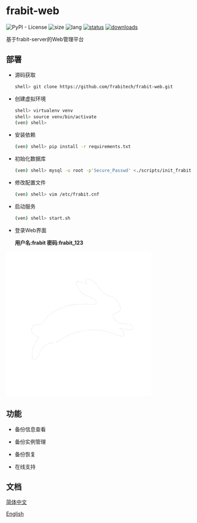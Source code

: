 # frabit-web
![PyPI - License](https://img.shields.io/github/v/release/frabitech/frabit-web)
![size](https://img.shields.io/github/repo-size/blylei/frabit)
![lang](https://img.shields.io/pypi/pyversions/frabit)
[![status](https://img.shields.io/pypi/status/frabit-web)](https://github.com/frabitech/frabit-web/releases)
[![downloads](https://img.shields.io/github/downloads/frabitech/frabit-web/total.svg)](https://github.com/blylei/frabit/releases)

基于frabit-server的Web管理平台

## 部署

 - 源码获取
   ```bash
   shell> git clone https://github.com/frabitech/frabit-web.git
   ```
   
 - 创建虚拟环境 
   ```bash
   shell> virtualenv venv
   shell> source venv/bin/activate
   (ven) shell>
   ```
 - 安装依赖
   ```bash
   (ven) shell> pip install -r requirements.txt 
   ```
 - 初始化数据库
   ```bash
   (ven) shell> mysql -u root -p'Secure_Passwd' <./scripts/init_frabit.sql
   ```
 - 修改配置文件
   ```bash
   (ven) shell> vim /etc/frabit.cnf
   ```
 - 启动服务
   ```bash
   (ven) shell> start.sh
   ```
- 登录Web界面

  **用户名:frabit 密码:frabit_123**

 ![login](images/frabit_logo.png)
   



## 功能

 - 备份信息查看

 - 备份实例管理

 - 备份恢复

 - 在线支持

## 文档

[简体中文](docs/zh/README.md)

[English](docs/en/README.md)
